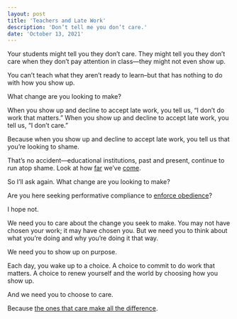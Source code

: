 ```yaml
---
layout: post
title: 'Teachers and Late Work'
description: 'Don’t tell me you don’t care.'
date: 'October 13, 2021'
---
```


Your students might tell you they don’t care. They might tell you they don’t care when they don’t pay attention in class—they might not even show up.

You can’t teach what they aren’t ready to learn–but that has nothing to do with how you show up.

What change are you looking to make?

When you show up and decline to accept late work, you tell us, “I don’t do work that matters.” When you show up and decline to accept late work, you tell us, “I don’t care.”

Because when you show up and decline to accept late work, you tell us that you’re looking to shame. 

That’s no accident—educational institutions, past and present, continue to run atop shame. Look at how [far](https://en.wikipedia.org/wiki/School_corporal_punishment_in_the_United_States) we’ve [come](https://doi.org/10.1002/J.2379-3988.2016.TB00086.X).

So I’ll ask again. What change are you looking to make?

Are you here seeking performative compliance to [enforce obedience](https://lukasmurdock.com/learning-integrity/)?

I hope not.

We need you to care about the change you seek to make. You may not have chosen your work; it may have chosen you. But we need you to think about what you’re doing and why you’re doing it that way.

We need you to show up on purpose.

Each day, you wake up to a choice. A choice to commit to do work that matters. A choice to renew yourself and the world by choosing how you show up.

And we need you to choose to care.

Because [the ones that care make all the difference](https://doi.org/10.1007/s10755-020-09522-w).